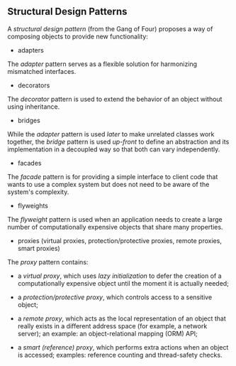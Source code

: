 ## Structural Design Patterns

A *structural design pattern* (from the Gang of Four) proposes a way of composing objects to provide new functionality:

- adapters

The *adapter* pattern serves as a flexible solution for harmonizing mismatched interfaces.

- decorators

The *decorator* pattern is used to extend the behavior of an object without using inheritance.

- bridges

While the *adapter* pattern is used *later* to make unrelated classes work together,
the *bridge* pattern is used *up-front* to define an abstraction and its implementation
in a decoupled way so that both can vary independently.

- facades

The *facade* pattern is for providing a simple interface to client code 
that wants to use a complex system but does not need to be aware of the system's complexity.

- flyweights

The *flyweight* pattern is used when an application needs to create 
a large number of computationally expensive objects that share many properties.

- proxies (virtual proxies, protection/protective proxies, remote proxies, smart proxies)

The *proxy* pattern contains:

  - a *virtual proxy*, which uses *lazy initialization* to defer
the creation of a computationally expensive object until the moment it is actually needed;

  - a *protection/protective proxy*, which controls access to a sensitive object;

  - a *remote proxy*, which acts as the local representation of an object that really exists
in a different address space (for example, a network server); an example: an object-relational mapping (ORM) API;

  - a *smart (reference) proxy*, which performs extra actions when an object is accessed;
examples: reference counting and thread-safety checks.